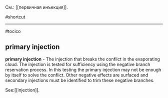 См.: [[первичная инъекция]].

#shortcut




<hr/>

#tocico

## primary injection

<b>primary injection</b> - The injection that breaks the conflict in the evaporating cloud.  The injection is tested for sufficiency using the negative branch reservation process.  In this testing the primary injection may not be enough by itself to solve the conflict.  Other negative effects are surfaced and secondary injections must be identified to trim these negative branches. 



See:[[injection]].

